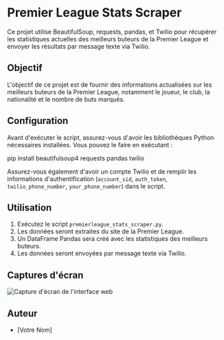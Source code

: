 # Premier League Stats Scraper

Ce projet utilise BeautifulSoup, requests, pandas, et Twilio pour récupérer les statistiques actuelles des meilleurs buteurs de la Premier League et envoyer les résultats par message texte via Twilio.

## Objectif

L'objectif de ce projet est de fournir des informations actualisées sur les meilleurs buteurs de la Premier League, notamment le joueur, le club, la nationalité et le nombre de buts marqués.

## Configuration

Avant d'exécuter le script, assurez-vous d'avoir les bibliothèques Python nécessaires installées. Vous pouvez le faire en exécutant :

pip install beautifulsoup4 requests pandas twilio

Assurez-vous également d'avoir un compte Twilio et de remplir les informations d'authentification (`account_sid`, `auth_token`, `twilio_phone_number`, `your_phone_number`) dans le script.

## Utilisation

1. Exécutez le script `premierleague_stats_scraper.py`.
2. Les données seront extraites du site de la Premier League.
3. Un DataFrame Pandas sera créé avec les statistiques des meilleurs buteurs.
4. Les données seront envoyées par message texte via Twilio.

## Captures d'écran
![Capture d'écran de l'interface web](https://pbs.twimg.com/media/F_VB2AgXQAAUIb8?format=jpg&name=900x900)
## Auteur

- [Votre Nom]
